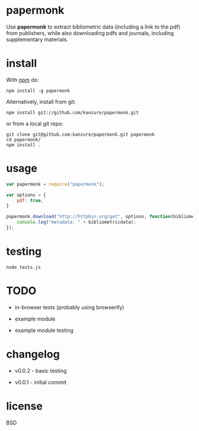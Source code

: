 # papermonk

Use **papermonk** to extract bibliometric data (including a link to the pdf)
from publishers, while also downloading pdfs and journals, including
supplementary materials.

# install

With [npm](http://npmjs.org/) do:

```
npm install -g papermonk
```

Alternatively, install from git:

```
npm install git://github.com/kanzure/papermonk.git
```

or from a local git repo:

```
git clone git@github.com:kanzure/papermonk.git papermonk
cd papermonk/
npm install .
```

# usage

``` js
var papermonk = require("papermonk");

var options = {
    pdf: true,
}

papermonk.download("http://httpbin.org/get", options, function(bibliometricdata, pdfstream) {
    console.log("metadata: " + bibliometricdata);
});
```

# testing

```
node tests.js
```

# TODO

* in-browser tests (probably using browserify)

* example module

* example module testing

# changelog

* v0.0.2 - basic testing

* v0.0.1 - initial commit

# license

BSD
